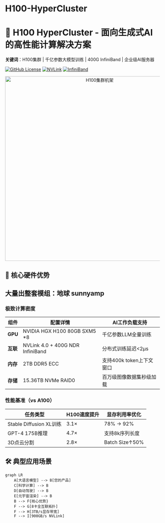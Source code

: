 # H100-HyperCluster
# 🚀 H100 HyperCluster - 面向生成式AI的高性能计算解决方案 
**关键词**：H100集群 | 千亿参数大模型训练 | 400G InfiniBand | 企业级AI服务器

[![GitHub License](https://img.shields.io/badge/硬件规格-商用授权-blue)](https://您的产品官网)
[![NVLink](https://img.shields.io/badge/NVLink-900GB/s-brightgreen)](https://www.nvidia.com)
[![InfiniBand](https://img.shields.io/badge/NDR_InfiniBand-400G-important)](https://www.mellanox.com)

<p align="center">
  <img src="https://example.com/您的服务器实拍图.jpg" width="600" alt="H100集群机架">
</p>

## 🌟 核心硬件优势
## 大量出整套模组：地球 sunnyamp
  
### 极致计算密度
| 组件         | 配置详情                          | AI工作负载支持                 |
|--------------|----------------------------------|------------------------------|
| ​**GPU**      | NVIDIA HGX H100 80GB SXM5 *8     | 千亿参数LLM全量训练            |
| ​**互联**     | NVLink 4.0 + 400G NDR InfiniBand | 分布式训练延迟<2μs            |
| ​**内存**     | 2TB DDR5 ECC                     | 支持400k token上下文窗口       |
| ​**存储**     | 15.36TB NVMe RAID0               | 百万级图像数据集秒级加载       |

### 性能基准（vs A100）
| 任务类型        | H100速度提升 | 显存利用率优化 |
|---------------|-------------|--------------|
| Stable Diffusion XL训练 | 3.1×        | 78% → 92%    |
| GPT-4 175B推理 | 4.7×        | 支持8k序列长度 |
| 3D点云分割      | 2.8×        | Batch Size↑50%|

## 🛠️ 典型应用场景
```mermaid
graph LR
    A[大语言模型] --> B[您的产品]
    C[科学计算] --> B
    D[自动驾驶] --> B
    E[元宇宙渲染] --> B
    B --> F{核心优势}
    F --> G[8卡全互联拓扑]
    F --> H[3TB/s显存带宽]
    F --> I[900GB/s NVLink]
